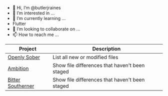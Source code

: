 - 👋 Hi, I’m @butlerjraines
- 👀 I’m interested in ...
- 🌱 I’m currently learning ...
- Flutter 
- 💞️ I’m looking to collaborate on ...
- 📫 How to reach me ...

<!---
butlerjraines/butlerjraines is a ✨ special ✨ repository because its `README.md` (this file) appears on your GitHub profile.
You can click the Preview link to take a look at your changes.
--->
| Project | Description |
| --- | --- |
| [Openly Sober](https://openlysober.com) | List all new or modified files |
| [Ambition](https://ambition.com) | Show file differences that haven't been staged |
| [Bitter Southerner](https://bittersoutherner.com) | Show file differences that haven't been staged |
